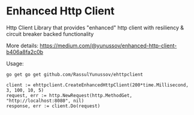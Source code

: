 # Enhanced Http Client

Http Client Library that provides "enhanced" http client with resiliency & circuit breaker backed functionality

More details: https://medium.com/@yunussov/enhanced-http-client-b406a8fa2c0b


Usage:

```
go get go get github.com/RassulYunussov/ehttpclient
```

```
client := ehttpclient.CreateEnhancedHttpClient(200*time.Millisecond, 3, 100, 10, 5)
request, err := http.NewRequest(http.MethodGet, "http://localhost:8080", nil)
response, err := client.Do(request)
```
